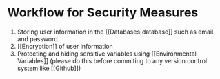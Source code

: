 
# Workflow for Security Measures
1. Storing user information in the [[Databases|database]] such as email and password
2. [[Encryption]] of user information
3. Protecting and hiding sensitive variables using [[Environmental Variables]] (please do this before commiting to any version control system like [[Github]])